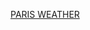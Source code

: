 <a class="weatherwidget-io" href="https://forecast7.com/en/48d862d35/paris/" data-label_1="PARIS" data-label_2="WEATHER" data-theme="original" >PARIS WEATHER</a>
<script>
!function(d,s,id){var js,fjs=d.getElementsByTagName(s)[0];if(!d.getElementById(id)){js=d.createElement(s);js.id=id;js.src='https://weatherwidget.io/js/widget.min.js';fjs.parentNode.insertBefore(js,fjs);}}(document,'script','weatherwidget-io-js');
</script>
